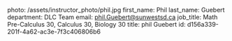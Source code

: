 photo: /assets/instructor_photo/phil.jpg
first_name: Phil
last_name: Guebert
department: DLC Team
email: phil.Guebert@sunwestsd.ca
job_title: Math Pre-Calculus 30, Calculus 30, Biology 30
title: phil Guebert
id: d156a339-201f-4a62-ac3e-7f3c406806b6
